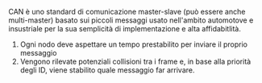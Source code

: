  CAN è uno standard di comunicazione master-slave (può essere anche multi-master) basato sui piccoli messaggi usato nell'ambito automotove e insustriale per la sua semplicità di implementazione e alta affidabitlità.

 1. Ogni nodo deve aspettare un tempo prestabilito per inviare il proprio messaggio
 2. Vengono rilevate potenziali collisioni tra i frame e, in base alla priorità degli ID, viene stabilito quale messaggio far arrivare.